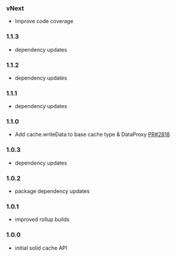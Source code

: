 
### vNext
- Improve code coverage

### 1.1.3
- dependency updates

### 1.1.2
- dependency updates

### 1.1.1
- dependency updates

### 1.1.0
- Add cache.writeData to base cache type & DataProxy [PR#2818](https://github.com/apollographql/apollo-client/pull/2818)

### 1.0.3
- dependency updates

### 1.0.2
- package dependency updates

### 1.0.1
- improved rollup builds

### 1.0.0
- initial solid cache API
